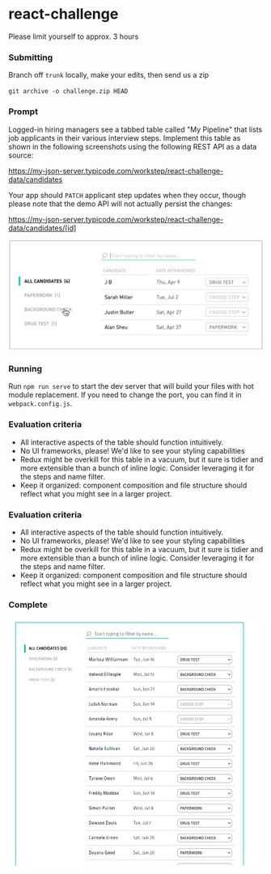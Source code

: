 # react-challenge

Please limit yourself to approx. 3 hours


### Submitting
Branch off `trunk` locally, make your edits, then send us a zip

`git archive -o challenge.zip HEAD`


### Prompt
Logged-in hiring managers see a tabbed table called "My Pipeline" that lists job applicants
in their various interview steps. Implement this table as shown in the following screenshots
using the following REST API as a data source:

https://my-json-server.typicode.com/workstep/react-challenge-data/candidates

Your app should `PATCH` applicant step updates when they occur, though please note that
the demo API will not actually persist the changes:

https://my-json-server.typicode.com/workstep/react-challenge-data/candidates/[id]

<img src="docs/img/table2.png" width="580">


### Running
Run `npm run serve` to start the dev server that will build your files with hot module
replacement. If you need to change the port, you can find it in `webpack.config.js`.

### Evaluation criteria
 - All interactive aspects of the table should function intuitively.
 - No UI frameworks, please! We'd like to see your styling capabilities
 - Redux might be overkill for this table in a vacuum, but it sure is tidier and more 
   extensible than a bunch of inline logic. Consider leveraging it for the steps and name filter.
 - Keep it organized: component composition and file structure should reflect what you
   might see in a larger project.

### Evaluation criteria
 - All interactive aspects of the table should function intuitively.
 - No UI frameworks, please! We'd like to see your styling capabilities
 - Redux might be overkill for this table in a vacuum, but it sure is tidier and more 
   extensible than a bunch of inline logic. Consider leveraging it for the steps and name filter.
 - Keep it organized: component composition and file structure should reflect what you
   might see in a larger project.

### Complete
  <img src="docs/img/complete.png" width="580">